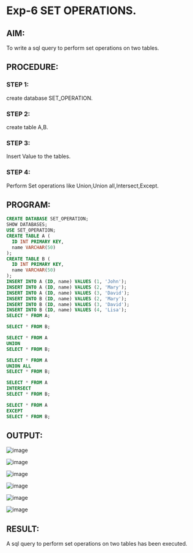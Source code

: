# Exp-6 SET OPERATIONS.
## AIM:
To write a sql query to perform set operations on two tables.
## PROCEDURE:
### STEP 1:
create database SET_OPERATION.
### STEP 2:
create table A,B.
### STEP 3:
Insert Value to the tables.
### STEP 4:
Perform Set operations like Union,Union all,Intersect,Except.
## PROGRAM:
```sql
CREATE DATABASE SET_OPERATION;
SHOW DATABASES;
USE SET_OPERATION;
CREATE TABLE A (
  ID INT PRIMARY KEY,
  name VARCHAR(50)
);
CREATE TABLE B (
  ID INT PRIMARY KEY,
  name VARCHAR(50)
);
INSERT INTO A (ID, name) VALUES (1, 'John');
INSERT INTO A (ID, name) VALUES (2, 'Mary');
INSERT INTO A (ID, name) VALUES (3, 'David');
INSERT INTO B (ID, name) VALUES (2, 'Mary');
INSERT INTO B (ID, name) VALUES (3, 'David');
INSERT INTO B (ID, name) VALUES (4, 'Lisa');
SELECT * FROM A;

SELECT * FROM B;

SELECT * FROM A
UNION
SELECT * FROM B;

SELECT * FROM A
UNION ALL
SELECT * FROM B;

SELECT * FROM A
INTERSECT
SELECT * FROM B;

SELECT * FROM A
EXCEPT
SELECT * FROM B;
```
## OUTPUT:
![image](https://github.com/Bharath745/DBMS-Ex-06/assets/94508354/786df994-7073-4705-bc23-a3148953fd8c)

![image](https://github.com/Bharath745/DBMS-Ex-06/assets/94508354/b2e0a6be-9a2d-49a9-a130-c8fb134c0fd1)

![image](https://github.com/Bharath745/DBMS-Ex-06/assets/94508354/6de7c601-7ed5-4b47-a4a9-c0bcef327402)

![image](https://github.com/Bharath745/DBMS-Ex-06/assets/94508354/cfc55ed8-2546-4854-a81a-a7a0733010a3)

![image](https://github.com/Bharath745/DBMS-Ex-06/assets/94508354/62cc41af-39fa-4157-8ed0-6e659a6ef752)

![image](https://github.com/Bharath745/DBMS-Ex-06/assets/94508354/d097fcf5-58c6-44da-8205-c509280d94bb)


## RESULT:
A sql query to perform set operations on two tables has been executed.
